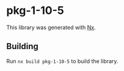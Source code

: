 # pkg-1-10-5

This library was generated with [Nx](https://nx.dev).

## Building

Run `nx build pkg-1-10-5` to build the library.
